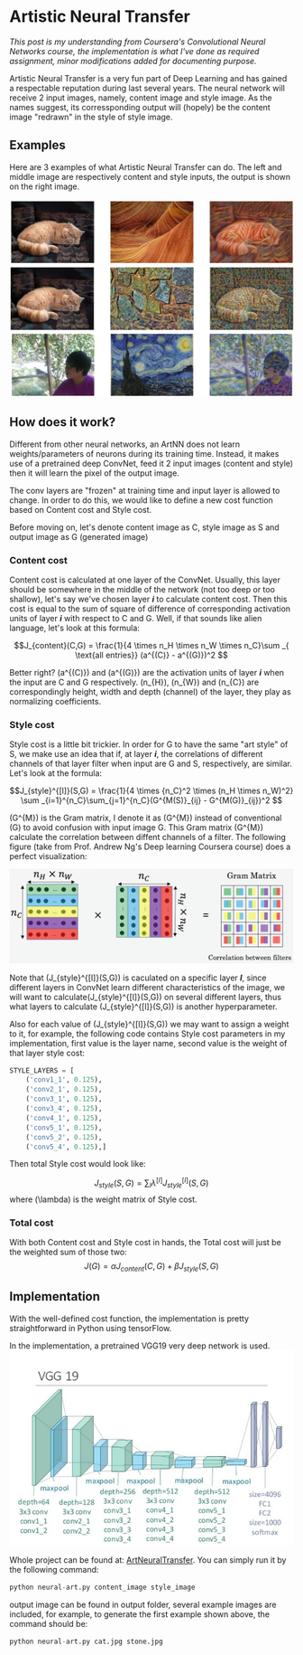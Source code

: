 # Artistic Neural Transfer
*This post is my understanding from Coursera's Convolutional Neural Networks course, the implementation is what I've done as 
required assignment, minor modifications added for documenting purpose.*

Artistic Neural Transfer is a very fun part of Deep Learning and has gained a respectable reputation during last several years.
The neural network will receive 2 input images, namely, content image and style image. As the names suggest, its corressponding output
will (hopely) be the content image "redrawn" in the style of style image.

## Examples 

Here are 3 examples of what Artistic Neural Transfer can do. The left and middle image are respectively content and style inputs,
the output is shown on the right image.
 
![Example 1](neural_art/one.jpg "Example 1")
![Example 2](neural_art/two.jpg "Example 2")
![Example 3](neural_art/three.jpg "Example 3")

## How does it work?

Different from other neural networks, an ArtNN does not learn weights/parameters of neurons during its training time. Instead,
it makes use of a pretrained deep ConvNet, feed it 2 input images (content and style) then it will learn the pixel of the output image.

The conv layers are "frozen" at training time and input layer is allowed to change. In order to do this, we would like to define a new
cost function based on Content cost and Style cost.

Before moving on, let's denote content image as C, style image as S and output image as G (generated image)

### Content cost

Content cost is calculated at one layer of the ConvNet. Usually, this layer should be somewhere in the middle of the network (not too deep
or too shallow), let's say we've chosen layer **_i_** to calculate content cost. Then this cost is equal to the sum of square of difference of 
corresponding activation units of layer **_i_** with respect to C and G. Well, if that sounds like alien language, let's look at this formula:

$$J_{content}(C,G) =  \frac{1}{4 \times n_H \times n_W \times n_C}\sum _{ \text{all entries}} (a^{(C)} - a^{(G)})^2 $$

Better right? \(a^{(C)}\) and \(a^{(G)}\) are the activation units of layer **_i_** when the input are C and G respectively.
\(n_{H}\), \(n_{W}\) and \(n_{C}\) are correspondingly height, width and depth (channel) of the layer, they play as normalizing coefficients.

### Style cost

Style cost is a little bit trickier. In order for G to have the same "art style" of S, we make use an idea that if, at layer **_i_**, the correlations of
different channels of that layer filter when input are G and S, respectively, are similar. Let's look at the formula:

$$J_{style}^{[l]}(S,G) = \frac{1}{4 \times {n_C}^2 \times (n_H \times n_W)^2} \sum _{i=1}^{n_C}\sum_{j=1}^{n_C}(G^{M(S)}_{ij} - G^{M(G)}_{ij})^2 $$

\(G^{M}\) is the Gram matrix, I denote it as \(G^{M}\) instead of conventional \(G\) to avoid confusion with input image G. This Gram matrix \(G^{M}\)
calculate the correlation between diffent channels of a filter. The following figure (take from Prof. Andrew Ng's Deep learning Coursera course) does a 
perfect visualization:

![Correlation](neural_art/NST_GM.png "Correlation")

Note that \(J_{style}^{[l]}(S,G)\) is caculated on a specific layer **_l_**, since different layers in ConvNet learn different characteristics of the image,
we will want to calculate\(J_{style}^{[l]}(S,G)\) on several different layers, thus what layers to calculate \(J_{style}^{[l]}(S,G)\) is another hyperparameter.  

Also for each value of \(J_{style}^{[l]}(S,G)\) we may want to assign a weight to it, for example, the following code contains Style cost parameters in my implementation, 
first value is the layer name, second value is the weight of that layer style cost:
```python
STYLE_LAYERS = [
    ('conv1_1', 0.125),
    ('conv2_1', 0.125),
    ('conv3_1', 0.125),
    ('conv3_4', 0.125),
    ('conv4_1', 0.125),
    ('conv5_1', 0.125),
    ('conv5_2', 0.125),
    ('conv5_4', 0.125),]
```
Then total Style cost would look like:

$$J_{style}(S,G) = \sum_{l} \lambda^{[l]} J^{[l]}_{style}(S,G)$$
where \(\lambda\) is the weight matrix of Style cost.
### Total cost

With both Content cost and Style cost in hands, the Total cost will just be the weighted sum of those two:
$$J(G) = \alpha J_{content}(C,G) + \beta J_{style}(S,G)$$

## Implementation
With the well-defined cost function, the implementation is pretty straightforward in Python using tensorFlow.

In the implementation, a pretrained VGG19 very deep network is used.
![VGG 19](neural_art/vgg19.jpg "VGG19 architecture")

Whole project can be found at: [ArtNeuralTransfer](https://drive.google.com/drive/folders/11OYzjbRf039qtW98Kk78T8vmijo-d-Q7?usp=sharing). You can simply run it by the following command:
```python
python neural-art.py content_image style_image
```

output image can be found in output folder, several example images are included, for example, to generate the first example shown above, the command should be:
```python
python neural-art.py cat.jpg stone.jpg
```
